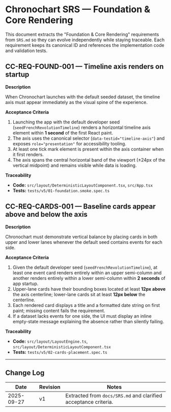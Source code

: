 # Chronochart SRS — Foundation & Core Rendering

This document extracts the "Foundation & Core Rendering" requirements from `SRS.md` so they can evolve independently while staying traceable. Each requirement keeps its canonical ID and references the implementation code and validation tests.

## CC-REQ-FOUND-001 — Timeline axis renders on startup

**Description**

When Chronochart launches with the default seeded dataset, the timeline axis must appear immediately as the visual spine of the experience.

**Acceptance Criteria**

1. Launching the app with the default developer seed (`seedFrenchRevolutionTimeline`) renders a horizontal timeline axis element within **1 second** of the first React paint.
2. The axis uses the canonical selector (`data-testid="timeline-axis"`) and exposes `role="presentation"` for accessibility tooling.
3. At least one tick mark element is present within the axis container when it first renders.
4. The axis spans the central horizontal band of the viewport (±24px of the vertical midpoint) and remains visible while data is loading.

**Traceability**

- **Code:** `src/layout/DeterministicLayoutComponent.tsx`, `src/App.tsx`
- **Tests:** `tests/v5/01-foundation.smoke.spec.ts`

## CC-REQ-CARDS-001 — Baseline cards appear above and below the axis

**Description**

Chronochart must demonstrate vertical balance by placing cards in both upper and lower lanes whenever the default seed contains events for each side.

**Acceptance Criteria**

1. Given the default developer seed (`seedFrenchRevolutionTimeline`), at least one event card renders entirely within an upper semi-column and another renders entirely within a lower semi-column within **2 seconds** of app startup.
2. Upper-lane cards have their bounding boxes located at least **12px above** the axis centerline; lower-lane cards sit at least **12px below** the centerline.
3. Each rendered card displays a title and a formatted date string on first paint; missing content fails the requirement.
4. If a dataset lacks events for one side, the UI must display an inline empty-state message explaining the absence rather than silently failing.

**Traceability**

- **Code:** `src/layout/LayoutEngine.ts`, `src/layout/DeterministicLayoutComponent.tsx`
- **Tests:** `tests/v5/02-cards-placement.spec.ts`

---

## Change Log

| Date | Revision | Notes |
|---|---|---|
| 2025-09-27 | v1 | Extracted from `docs/SRS.md` and clarified acceptance criteria. |
